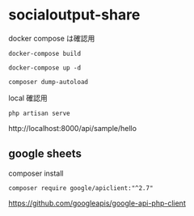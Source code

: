 # socialoutput-share


docker compose は確認用
```
docker-compose build
```
```
docker-compose up -d
```
```
composer dump-autoload
```

local 確認用
```
php artisan serve
```
http://localhost:8000/api/sample/hello

## google sheets
composer install
```
composer require google/apiclient:"^2.7"
```
https://github.com/googleapis/google-api-php-client

